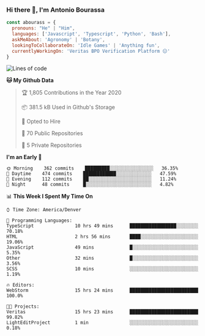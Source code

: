 ### Hi there 👋, I'm Antonio Bourassa

```javascript
const abourass = {
  pronouns: "He" | "Him",
  languages: ['Javascript', 'Typescript', 'Python', 'Bash'],
  askMeAbout: 'Agronomy' | 'Botany',
  lookingToCollaborateOn: 'Idle Games' | 'Anything fun',
  currentlyWorkingOn: 'Veritas BPO Verification Platform 😑'
}
```

<!--START_SECTION:waka-->
![Lines of code](https://img.shields.io/badge/From%20Hello%20World%20I%27ve%20Written-28.2%20million%20lines%20of%20code-blue)

**🐱 My Github Data** 

> 🏆 1,805 Contributions in the Year 2020
 > 
> 📦 381.5 kB Used in Github's Storage 
 > 
> 💼 Opted to Hire
 > 
> 📜 70 Public Repositories
 > 
> 🔑 5 Private Repositories 

**I'm an Early 🐤** 

```text
🌞 Morning    362 commits    █████████░░░░░░░░░░░░░░░░   36.35% 
🌆 Daytime    474 commits    ████████████░░░░░░░░░░░░░   47.59% 
🌃 Evening    112 commits    ██░░░░░░░░░░░░░░░░░░░░░░░   11.24% 
🌙 Night      48 commits     █░░░░░░░░░░░░░░░░░░░░░░░░   4.82%

```


📊 **This Week I Spent My Time On** 

```text
⌚︎ Time Zone: America/Denver

💬 Programming Languages: 
TypeScript               10 hrs 49 mins      █████████████████░░░░░░░░   70.18% 
HTML                     2 hrs 56 mins       ████░░░░░░░░░░░░░░░░░░░░░   19.06% 
JavaScript               49 mins             █░░░░░░░░░░░░░░░░░░░░░░░░   5.35% 
Other                    32 mins             █░░░░░░░░░░░░░░░░░░░░░░░░   3.56% 
SCSS                     10 mins             ░░░░░░░░░░░░░░░░░░░░░░░░░   1.19%

🔥 Editors: 
WebStorm                 15 hrs 24 mins      █████████████████████████   100.0%

🐱‍💻 Projects: 
Veritas                  15 hrs 23 mins      █████████████████████████   99.82% 
LightEditProject         1 min               ░░░░░░░░░░░░░░░░░░░░░░░░░   0.18%

```


<!--END_SECTION:waka-->

<!--
**Abourass/Abourass** is a ✨ _special_ ✨ repository because its `README.md` (this file) appears on your GitHub profile.

Here are some ideas to get you started:

- 🔭 I’m currently working on ...
- 🌱 I’m currently learning ...
- 👯 I’m looking to collaborate on ...
- 🤔 I’m looking for help with ...
- 💬 Ask me about ...
- 📫 How to reach me: ...
- 😄 Pronouns: ...
- ⚡ Fun fact: ...
-->
